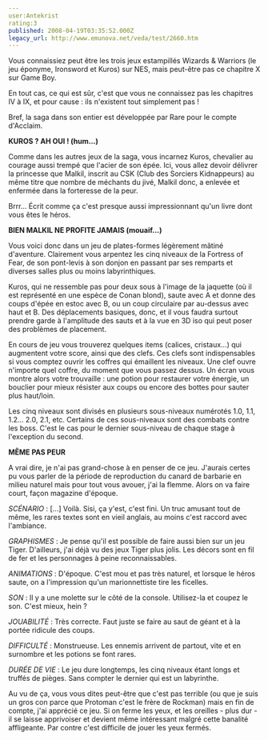 ```yaml
---
user:Antekrist
rating:3
published: 2008-04-19T03:35:52.000Z
legacy_url: http://www.emunova.net/veda/test/2660.htm
---
```

Vous connaissiez peut être les trois jeux estampillés Wizards & Warriors (le jeu éponyme, Ironsword et Kuros) sur NES, mais peut-être pas ce chapitre X sur Game Boy.  

En tout cas, ce qui est sûr, c'est que vous ne connaissez pas les chapitres IV à IX, et pour cause : ils n'existent tout simplement pas !  

Bref, la saga dans son entier est développée par Rare pour le compte d'Acclaim.  

  

**KUROS ? AH OUI ! (hum...)**  

Comme dans les autres jeux de la saga, vous incarnez Kuros, chevalier au courage aussi trempé que l'acier de son épée. Ici, vous allez devoir délivrer la princesse que Malkil, inscrit au CSK (Club des Sorciers Kidnappeurs) au même titre que nombre de méchants du jivé, Malkil donc, a enlevée et enfermée dans la forteresse de la peur.  

Brrr... Écrit comme ça c'est presque aussi impressionnant qu'un livre dont vous êtes le héros.  

  

**BIEN MALKIL NE PROFITE JAMAIS (mouaif...)**  

Vous voici donc dans un jeu de plates-formes légèrement mâtiné d'aventure. Clairement vous arpentez les cinq niveaux de la Fortress of Fear, de son pont-levis à son donjon en passant par ses remparts et diverses salles plus ou moins labyrinthiques.  

Kuros, qui ne ressemble pas pour deux sous à l'image de la jaquette (où il est représenté en une espèce de Conan blond), saute avec A et donne des coups d'épée en estoc avec B, ou un coup circulaire par au-dessus avec haut et B. Des déplacements basiques, donc, et il vous faudra surtout prendre garde à l'amplitude des sauts et à la vue en 3D iso qui peut poser des problèmes de placement.  

En cours de jeu vous trouverez quelques items (calices, cristaux...) qui augmentent votre score, ainsi que des clefs. Ces clefs sont indispensables si vous comptez ouvrir les coffres qui émaillent les niveaux. Une clef ouvre n'importe quel coffre, du moment que vous passez dessus. Un écran vous montre alors votre trouvaille : une potion pour restaurer votre énergie, un bouclier pour mieux résister aux coups ou encore des bottes pour sauter plus haut/loin.  

Les cinq niveaux sont divisés en plusieurs sous-niveaux numérotés 1.0, 1.1, 1.2... 2.0, 2.1, etc. Certains de ces sous-niveaux sont des combats contre les boss. C'est le cas pour le dernier sous-niveau de chaque stage à l'exception du second.  

  

**MÊME PAS PEUR**  

A vrai dire, je n'ai pas grand-chose à en penser de ce jeu. J'aurais certes pu vous parler de la période de reproduction du canard de barbarie en milieu naturel mais pour tout vous avouer, j'ai la flemme. Alors on va faire court, façon magazine d'époque.  

_SCÉNARIO_ : \[...\] Voilà. Sisi, ça y'est, c'est fini. Un truc amusant tout de même, les rares textes sont en vieil anglais, au moins c'est raccord avec l'ambiance.  

_GRAPHISMES_ : Je pense qu'il est possible de faire aussi bien sur un jeu Tiger. D'ailleurs, j'ai déjà vu des jeux Tiger plus jolis. Les décors sont en fil de fer et les personnages à peine reconnaissables.  

_ANIMATIONS_ : D'époque. C'est mou et pas très naturel, et lorsque le héros saute, on a l'impression qu'un marionnettiste tire les ficelles.  

_SON_ : Il y a une molette sur le côté de la console. Utilisez-la et coupez le son. C'est mieux, hein ?  

_JOUABILITÉ_ : Très correcte. Faut juste se faire au saut de géant et à la portée ridicule des coups.  

_DIFFICULTÉ_ : Monstrueuse. Les ennemis arrivent de partout, vite et en surnombre et les potions se font rares.  

_DURÉE DE VIE_ : Le jeu dure longtemps, les cinq niveaux étant longs et truffés de pièges. Sans compter le dernier qui est un labyrinthe.  

  

Au vu de ça, vous vous dites peut-être que c'est pas terrible (ou que je suis un gros con parce que Protoman c'est le frère de Rockman) mais en fin de compte, j'ai apprécié ce jeu. Si on ferme les yeux, et les oreilles - plus dur - il se laisse apprivoiser et devient même intéressant malgré cette banalité affligeante. Par contre c'est difficile de jouer les yeux fermés.